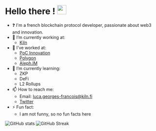 # Hello there ! <img src="https://raw.githubusercontent.com/MartinHeinz/MartinHeinz/master/wave.gif" width="30px">

<!--
**PtitLuca/PtitLuca** is a ✨ _special_ ✨ repository because its `README.md` (this file) appears on your GitHub profile.

Here are some ideas to get you started:

- 🔭 I’m currently working on ...
- 🌱 I’m currently learning ...
- 👯 I’m looking to collaborate on ...
- 🤔 I’m looking for help with ...
- 💬 Ask me about ...
- 📫 How to reach me: ...
- 😄 Pronouns: ...
- ⚡ Fun fact: ...
-->

- :question: I'm a french blockchain protocol developer, passionate about web3 and innovation.
- 🔭 I’m currently working at:
  - [Kiln](https://kiln.fi)
- 🤔 I've worked at:
  - [PoC Innovation](https://github.com/PoCInnovation)
  - [Polygon](https://github.com/0xPolygon)
  - [Aleph.IM](https://github.com/aleph-im)
- 🌱 I’m currently learning:
  - ZKP
  - DeFi
  - L2 Rollups
- 📫 How to reach me:
  - Email: luca.georges-francois@kiln.fi
  - [Twitter](https://twitter.com/0xpanoramix)
- ⚡ Fun fact:
  - I am not funny, so no fun facts here

![GitHub stats](https://github-readme-stats.vercel.app/api?username=0xpanoramix&show_icons=true)
![GitHub Streak](https://github-readme-streak-stats.herokuapp.com/?user=0xpanoramix)
